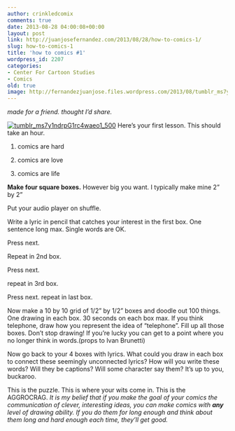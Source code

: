 ```yaml
---
author: crinkledcomix
comments: true
date: 2013-08-28 04:00:08+00:00
layout: post
link: http://juanjosefernandez.com/2013/08/28/how-to-comics-1/
slug: how-to-comics-1
title: 'how to comics #1'
wordpress_id: 2207
categories:
- Center For Cartoon Studies
- Comics
old: true
image: http://fernandezjuanjose.files.wordpress.com/2013/08/tumblr_ms7y1ndrpg1rc4waeo1_500.gif
---
```

_made for a friend. thought I’d share._
<!--more-->

[![tumblr_ms7y1ndrpG1rc4waeo1_500](http://fernandezjuanjose.files.wordpress.com/2013/08/tumblr_ms7y1ndrpg1rc4waeo1_500.gif)](http://fernandezjuanjose.files.wordpress.com/2013/08/tumblr_ms7y1ndrpg1rc4waeo1_500.gif)
Here’s your first lesson. This should take an hour.
1) comics are hard

2) comics are love


3) comics are life




**Make four square boxes.** However big you want. I typically make mine 2” by 2”







Put your audio player on shuffle.




Write a lyric in pencil that catches your interest in the first box. One sentence long max. Single words are OK.




Press next.




Repeat in 2nd box.




Press next.




repeat in 3rd box.




Press next.
repeat in last box.







Now make a 10 by 10 grid of 1/2” by 1/2” boxes and doodle out 100 things.  One drawing in each box. 30 seconds on each box max. If you think telephone, draw how you represent the idea of “telephone”. Fill up all those boxes. Don’t stop drawing! If you’re lucky you can get to a point where you no longer think in words.(props to Ivan Brunetti)






Now go back to your 4 boxes with lyrics. What could you draw in each box to connect these seemingly unconnected lyrics? How will you write these words? Will they be captions? Will some character say them? It’s up to you, buckaroo.


This is the puzzle. This is where your wits come in. This is the AGGROCRAG.
_It is my belief that if you make the goal of your comics the communication of clever, interesting ideas, you can make comics with _**any**_ level of drawing ability. If you do them for long enough and think about them long and hard enough each time, they’ll get good._
